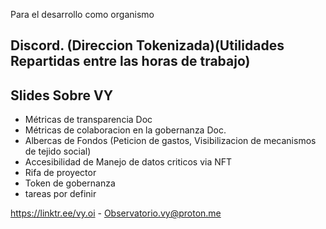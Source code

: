 Para el desarrollo como organismo

Discord. (Direccion Tokenizada)(Utilidades Repartidas entre las horas de trabajo)
---
Slides Sobre VY
---

+ Métricas de transparencia Doc
+ Métricas de colaboracion en la gobernanza Doc.
+ Albercas de Fondos (Peticion de gastos, Visibilizacion de mecanismos de tejido social)
+ Accesibilidad de Manejo de datos criticos via NFT
+ Rifa de proyector
+ Token de gobernanza
+ tareas por definir

https://linktr.ee/vy.oi  -  Observatorio.vy@proton.me

